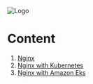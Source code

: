 ![Logo](https://github.com/mithunvikram/nginx-docker/blob/master/docs/GeppettoIcon.png?raw=true"Logo")

# Content 
1. [Nginx](Nginx.md)
2. [Nginx with Kubernetes](Nginx-Kubernetes.md)
3. [Nginx with Amazon Eks](Nginx-AmazonEks.md)
